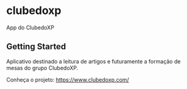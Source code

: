 # clubedoxp

App do ClubedoXP

## Getting Started

Aplicativo destinado a leitura de artigos e futuramente a formação de mesas do grupo ClubedoXP.

Conheça o projeto: https://www.clubedoxp.com/
